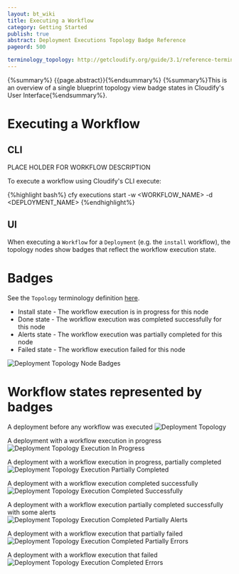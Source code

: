 ```yaml
---
layout: bt_wiki
title: Executing a Workflow
category: Getting Started
publish: true
abstract: Deployment Executions Topology Badge Reference
pageord: 500

terminology_topology: http://getcloudify.org/guide/3.1/reference-terminology.html#sts=Topology
---
```

{%summary%} {{page.abstract}}{%endsummary%}
{%summary%}This is an overview of a single blueprint topology view badge states in Cloudify's User Interface{%endsummary%}.

# Executing a Workflow

## CLI

PLACE HOLDER FOR WORKFLOW DESCRIPTION

To execute a workflow using Cloudify's CLI execute:

{%highlight bash%}
cfy executions start -w <WORKFLOW_NAME> -d <DEPLOYMENT_NAME>
{%endhighlight%}


## UI

When executing a `Workflow` for a `Deployment` (e.g. the `install` workflow), the topology nodes show badges that reflect the workflow execution state.

# Badges
See the `Topology` terminology definition [here]({{page.terminology_topology}}).<br/>

* Install state - The workflow execution is in progress for this node
* Done state - The workflow execution was completed successfully for this node
* Alerts state - The workflow execution was partially completed for this node
* Failed state - The workflow execution failed for this node

![Deployment Topology Node Badges](/guide/images/ui/ui-deployment-topology-badges.png)

# Workflow states represented by badges
A deployment before any workflow was executed
![Deployment Topology](/guide/images/ui/ui-deployment-topology-1.png)

A deployment with a workflow execution in progress
![Deployment Topology Execution In Progress](/guide/images/ui/ui-deployment-topology-2.png)

A deployment with a workflow execution in progress, partially completed
![Deployment Topology Execution Partially Completed](/guide/images/ui/ui-deployment-topology-3.png)

A deployment with a workflow execution completed successfully
![Deployment Topology Execution Completed Successfully](/guide/images/ui/ui-deployment-topology-4.png)

A deployment with a workflow execution partially completed successfully with some alerts
![Deployment Topology Execution Completed Partially Alerts](/guide/images/ui/ui-deployment-topology-5.png)

A deployment with a workflow execution that partially failed
![Deployment Topology Execution Completed Partially Errors](/guide/images/ui/ui-deployment-topology-6.png)

A deployment with a workflow execution that failed
![Deployment Topology Execution Completed Errors](/guide/images/ui/ui-deployment-topology-7.png)


